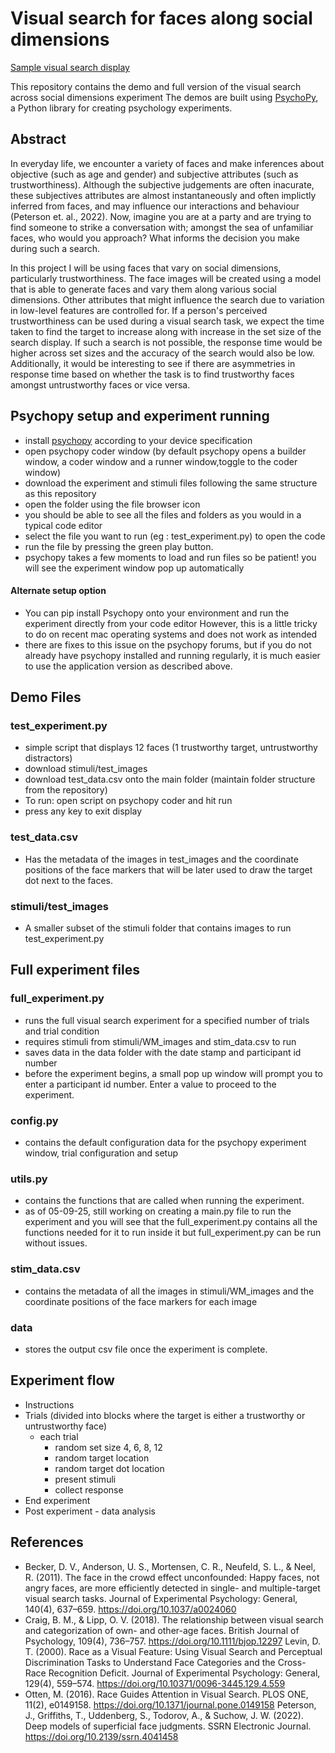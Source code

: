 # Visual search for faces along social dimensions

[Sample visual search display](./visual_search_display.png)

This repository contains the demo and full version of the visual search across social dimensions experiment
The demos are built using [PsychoPy](https://www.psychopy.org/), a Python library for creating psychology experiments.


## Abstract

In everyday life, we encounter a variety of faces and make inferences about objective (such as age and gender) and subjective attributes (such as trustworthiness). Although the subjective judgements are often inacurate, these subjectives attributes are almost instantaneously and often implictly inferred from faces, and may influence our interactions and behaviour (Peterson et. al., 2022). Now, imagine you are at a party and are trying to find someone to strike a conversation with; amongst the sea of unfamiliar faces, who would you approach? What informs the decision you make during such a search.  

In this project I will be using faces that vary on social dimensions, particularly trustworthiness. The face images will be created using a model that is able to generate faces and vary them along various social dimensions. Other attributes that might influence the search due to variation in low-level features are controlled for. If a person's perceived trustworthiness  can be used during a visual search task, we expect the time taken to find the target to increase along with increase in the set size of the search display. If such a search is not possible, the response time would be higher across set sizes and the accuracy of the search would also be low. Additionally, it would be interesting to see if there are asymmetries in response time based on whether the task is to find trustworthy faces amongst untrustworthy faces or vice versa. 

## Psychopy setup and experiment running 

- install [psychopy](https://www.psychopy.org/download.html) according to your device specification
- open psychopy coder window (by default psychopy opens a builder window, a coder window and a runner window,toggle to the coder window)
- download the experiment and stimuli files following the same structure as this repository
- open the folder using the file browser icon
- you should be able to see all the files and folders as you would in a typical code editor
- select the file you want to run (eg : test_experiment.py) to open the code
- run the file by pressing the green play button.
- psychopy takes a few moments to load and run files so be patient! you will see the experiment window pop up automatically 

#### Alternate setup option  
- You can pip install Psychopy onto your environment and run the experiment directly from your code editor 
However, this is a little tricky to do on recent mac operating systems and does not work as intended
- there are fixes to this issue on the psychopy forums, but if you do not already have psychopy installed and running regularly, it is much easier to use the application version as described above.

## Demo Files 

### test_experiment.py
- simple script that displays 12 faces (1 trustworthy target, untrustworthy distractors)
- download stimuli/test_images 
- download test_data.csv onto the main folder (maintain folder structure from the repository)
- To run: open script on psychopy coder and hit run 
- press any key to exit display 

### test_data.csv
- Has the metadata of the images in test_images and the coordinate positions of the face markers that will be later used to draw the target dot next to the faces. 

### stimuli/test_images
- A smaller subset of the stimuli folder that contains images to run test_experiment.py

## Full experiment files

### full_experiment.py
- runs the full visual search experiment for a specified number of trials and trial condition
- requires stimuli from stimuli/WM_images and stim_data.csv to run
- saves data in the data folder with the date stamp and participant id number 
- before the experiment begins, a small pop up window will prompt you to enter a participant id number. Enter a value to proceed to the experiment.

### config.py
- contains the default configuration data for the psychopy experiment window, trial configuration and setup 

### utils.py
- contains the functions that are called when running the experiment. 
- as of 05-09-25, still working on creating a main.py file to run the experiment and you will see that the full_experiment.py contains all the functions needed for it to run inside it but full_experiment.py can be run without issues. 

### stim_data.csv
- contains the metadata of all the images in stimuli/WM_images and the coordinate positions of the face markers for each image

### data
- stores the output csv file once the experiment is complete. 





## Experiment flow

- Instructions 
- Trials (divided into blocks where the target is either a trustworthy or untrustworthy face)
    -   each trial 
        - random set size 4, 6, 8, 12
        - random target location 
        - random target dot location 
        - present stimuli
        - collect response 
- End experiment 
- Post experiment - data analysis 

## References

- Becker, D. V., Anderson, U. S., Mortensen, C. R., Neufeld, S. L., & Neel, R. (2011). The face in the crowd effect unconfounded: Happy faces, not angry faces, are more efficiently detected in single- and multiple-target visual search tasks. Journal of Experimental Psychology: General, 140(4), 637–659. https://doi.org/10.1037/a0024060
- Craig, B. M., & Lipp, O. V. (2018). The relationship between visual search and categorization of own- and other-age faces. British Journal of Psychology, 109(4), 736–757. https://doi.org/10.1111/bjop.12297
Levin, D. T. (2000). Race as a Visual Feature: Using Visual Search and Perceptual Discrimination Tasks to Understand Face Categories and the Cross-Race Recognition Deficit. Journal of Experimental Psychology: General, 129(4), 559–574. https://doi.org/10.10371/0096-3445.129.4.559
- Otten, M. (2016). Race Guides Attention in Visual Search. PLOS ONE, 11(2), e0149158. https://doi.org/10.1371/journal.pone.0149158
Peterson, J., Griffiths, T., Uddenberg, S., Todorov, A., & Suchow, J. W. (2022). Deep models of superficial face judgments. SSRN Electronic Journal. https://doi.org/10.2139/ssrn.4041458

